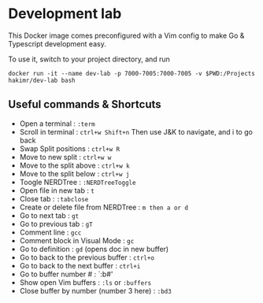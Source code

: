 # Development lab

This Docker image comes preconfigured with a Vim config to make Go & Typescript development easy.

To use it, switch to your project directory, and run 

```console
docker run -it --name dev-lab -p 7000-7005:7000-7005 -v $PWD:/Projects hakimr/dev-lab bash
```

## Useful commands & Shortcuts

- Open a terminal : `:term`
- Scroll in terminal : `ctrl+w Shift+n` Then use J&K to navigate, and i to go back
- Swap Split positions : `ctrl+w R`
- Move to new split : `ctrl+w w`
- Move to the split above : `ctrl+w k`
- Move to the split below : `ctrl+w j`
- Toogle NERDTree : `:NERDTreeToggle`
- Open file in new tab : `t`
- Close tab : `:tabclose`
- Create or delete file from NERDTree : `m then a or d`
- Go to next tab : `gt`
- Go to previous tab : `gT`
- Comment line : `gcc`
- Comment block in Visual Mode : `gc`
- Go to definition : `gd` (opens doc in new buffer)
- Go to back to the previous buffer : `ctrl+o`
- Go to back to the next buffer : `ctrl+i`
- Go to buffer number # : `:b#'
- Show open Vim buffers : `:ls` or `:buffers`
- Close buffer by number (number 3 here) : `:bd3`
